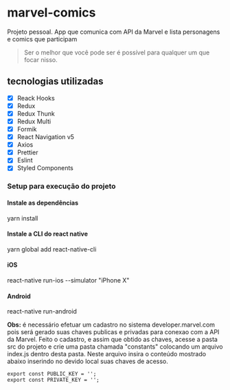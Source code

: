 # marvel-comics
Projeto pessoal. App que comunica com API da Marvel e lista personagens e comics que participam

> Ser o melhor que você pode ser é possível para qualquer um que focar nisso.

## tecnologias utilizadas
- [x] Reack Hooks
- [x] Redux
- [x] Redux Thunk
- [x] Redux Multi
- [x] Formik
- [x] React Navigation v5
- [x] Axios
- [x] Prettier
- [x] Eslint
- [x] Styled Components

### Setup para execução do projeto
#### Instale as dependências
yarn install

#### Instale a CLI do react native
yarn global add react-native-cli

#### iOS
react-native run-ios --simulator "iPhone X"

#### Android
react-native run-android

**Obs:** é necessário efetuar um cadastro no sistema developer.marvel.com pois será gerado suas chaves publicas e privadas para conexao com a API da Marvel. Feito o cadastro, e assim que obtido as chaves, acesse a pasta src do projeto e crie uma pasta chamada "constants" colocando um arquivo index.js dentro desta pasta. Neste arquivo insira o conteúdo mostrado abaixo inserindo no devido local suas chaves de acesso.
```
export const PUBLIC_KEY = '';
export const PRIVATE_KEY = '';
```
